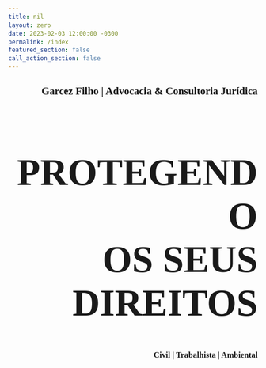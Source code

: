 ```yaml
---
title: nil
layout: zero
date: 2023-02-03 12:00:00 -0300
permalink: /index
featured_section: false
call_action_section: false
---
```


<style>
        .parallax {
          /* The image used */
          background-image: url("/01-Figure/bg.jpg");

          /* Set a specific height */
          min-height: 100vh; 

          /* Create the parallax scrolling effect */
          background-attachment: fixed;
          background-position: center;
          background-repeat: no-repeat;
          background-size: cover;
          margin: 0;
          filter: brightness(65%);
        }

        #header{
          position: absolute;
          z-index: 1000;
          top: 50vh;
          right: 5vw;
          color: white;
        }
        .text-box{
	        height: 50vh;
	        padding: 10px;
        }
        @media only screen and (max-device-width: 1024px) {
            .parallax {
                background-attachment: scroll;
            }
        }
        #header{
         position: absolute;
          top: 50vp;
          -webkit-transform: translateY(-50vp);
          -ms-transform: translateY(-50vp);
          transform: translateY(-50vp);
        }
</style>


<!-- Texto que fica sobre o Parallax. -->
<div class="parallax-hero">
    <h2 style="font-family:'Oswald'; text-align: right">Garcez Filho | Advocacia & Consultoria Jurídica</h2>
    <h1 style="font-family:'Oswald'; text-align: right; font-size: 8vw;">PROTEGENDO<br>OS SEUS DIREITOS</h1>
    <h3 style="font-family:'Oswald'; text-align: right">Civil | Trabalhista | Ambiental</h3>
</div>

<!-- Criando o Parallax -->
<div class="parallax"></div>

<!-- Seção dos Serviços -->
<section class="reveal">
    <h1 id="servicos" style="margin-top: 5vh;padding-top: 5vh;text-align: center;font-family:'Oswald';">SERVIÇOS</h1>
    <hr style="max-width: 50px;border-width: 3px;border-color: rgba(6,42,78);text-align: center;margin: auto;padding: 5vh; opacity:1">
    <!-- Listagem dos Serviços -->
    <div class="container" style="max-width:70vw">
        <div class="row row-cols-1 row-cols-md-3 g-4">
            <!-- Serviços: Civil -->
            <div class="col">
                <div id="civil" class="card h-100">
                    <img src="./01-Figure/civil_law.jpg" class="card-img-top" alt="Imagem Direito Civil Card">
                    <div class="card-body">
                        <h5 class="card-title" style="text-align: center;font-family:'Book Antiqua';font-weight: bold;">Civil</h5>
                        <hr style="max-width: 50px;border-width: 3px;border-color: rgba(6,42,78);text-align: center;margin: auto;padding-bottom: 10px; opacity:1">
                        <ul>
                            <li>Indenizações;</li>
                            <li>Código de Proteção e Defesa do Consumidor;</li>
                            <li>Ajuizamento e defesa em ações de cobranças;</li>
                            <li>Recuperação de créditos;</li>
                            <li>Responsabilidade civil;</li>
                            <li>Casamento, Separação e Divórcio;</li>
                            <li>Inventários e testamentos;</li>
                        </ul>
                        <div class="row m-0 p-0"><a class="btn btn-primary" href="https://blog.garcezfilho.com.br/categorias/civil" role="button">Ver mais</a></div>
                    </div>
                </div>
            </div>
            <!-- Serviços: Penal -->
            <div class="col">
                <div id="criminal" class="card h-100">
                    <img src="./01-Figure/criminal_law.jpg" class="card-img-top" alt="Imagem Direito Criminal Card">
                    <div class="card-body">
                        <h5 class="card-title" style="text-align: center;font-family:'Book Antiqua';font-weight: bold;">Criminal</h5>
                        <hr style="max-width: 50px;border-width: 3px;border-color: rgba(6,42,78);text-align: center;margin: auto;padding-bottom: 10px; opacity:1">
                        <ul>
                            <li>Requerimento de habeas corpus;</li>
                            <li>Pedido de relaxamento ou revogação de prisão;</li>
                            <li>Defesa em ação penal e inquérito policial;</li>
                            <li>Pedido de liberdade provisória;</li>
                            <li>Entrada de recursos;</li>
                            <li>Revisão criminal;</li>
                            <li>Pedido de instauração de queixa de crime;</li>
                        </ul>
                        <div class="row m-0 p-0"><a class="btn btn-primary" href="https://blog.garcezfilho.com.br/categorias/penal" role="button">Ver mais</a></div>
                    </div>
                </div>
            </div>
            <!-- Serviços: Regularização de Armas -->
            <div class="col">
                <div id="armas" class="card h-100">
                    <img src="./01-Figure/gun_law.jpg" class="card-img-top" alt="Imagem Armas Card">
                    <div class="card-body">
                        <h5 class="card-title" style="text-align: center;font-family:'Book Antiqua';font-weight: bold;">Armas</h5>
                        <hr style="max-width: 50px;border-width: 3px;border-color: rgba(6,42,78);text-align: center;margin: auto;padding-bottom: 10px; opacity:1">
                        <ul>
                            <li>Aquisição de Armas de uso permitido junto à Polícia Federal (SINARM);</li>
                            <li>Aquisição de Armas de uso permitido e restrito junto ao Exército (SIGMA);</li>
                            <li>Certificado de Registro (CR);</li>
                            <li>Autorização de compra;</li>
                            <li>Emissão de CRAF;</li>
                            <li>Emissão de guia de trânsito;</li>
                        </ul>
                        <div class="row m-0 p-0"><a class="btn btn-primary" href="https://blog.garcezfilho.com.br/categorias/armas" role="button">Ver mais</a></div>
                    </div>
                </div>
            </div>
            <!-- Serviços: Ambiental -->
            <div class="col">
                <div id="ambiental" class="card h-100">
                    <img src="./01-Figure/environment_law.jpg" class="card-img-top" alt="Imagem Direito Ambiental Card">
                    <div class="card-body">
                        <h5 class="card-title" style="text-align: center;font-family:'Book Antiqua';font-weight: bold;">Ambiental</h5>
                        <hr style="max-width: 50px;border-width: 3px;border-color: rgba(6,42,78);text-align: center;margin: auto;padding-bottom: 10px; opacity:1">
                        <ul>
                            <li>Regularização rural;</li>
                            <li>Regularização ambiental;</li>
                            <li>Regularização urbana;</li>
                        </ul>
                        <div class="row m-0 p-0"><a class="btn btn-primary" href="https://blog.garcezfilho.com.br/categorias/ambiental" role="button">Ver mais</a></div>
                    </div>
                </div>
            </div>
            <!-- Serviços: Imobiliário -->
            <div class="col">
                <div id="imobiliario" class="card h-100">
                    <img src="./01-Figure/realstate_law.jpg" class="card-img-top" alt="Imagem Imobiliário Card">
                    <div class="card-body">
                        <h5 class="card-title" style="text-align: center;font-family:'Book Antiqua';font-weight: bold;">Imobiliário</h5>
                        <hr style="max-width: 50px;border-width: 3px;border-color: rgba(6,42,78);text-align: center;margin: auto;padding-bottom: 10px; opacity:1">
                        <ul>
                            <li>Assessoria jurídica;</li>
                            <li>Análise e confecção de contratos;</li>
                            <li>Cobrança de aluguéis;</li>
                            <li>Locação, Compra e Venda;</li>
                            <li>Posse e Usucapião;</li>
                            <li>Registro de Imóveis;</li>
                            <li>Regularização de Imóveis;</li>
                            <li>Desapropriação;</li>
                            <li>Reintegração de posse;</li>
                        </ul>
                        <div class="row m-0 p-0"><a class="btn btn-primary" href="https://blog.garcezfilho.com.br/categorias/imobiliario" role="button">Ver mais</a></div>
                    </div>
                </div>
            </div>
            <!-- Serviços: Trabalhista -->
            <div class="col">
                <div id="trabalhista" class="card h-100">
                    <img src="./01-Figure/labour_law.jpg" class="card-img-top" alt="Imagem Direito Trabalhista Card">
                    <div class="card-body">
                        <h5 class="card-title" style="text-align: center;font-family:'Book Antiqua';font-weight: bold;">Trabalhista</h5>
                        <hr style="max-width: 50px;border-width: 3px;border-color: rgba(6,42,78);text-align: center;margin: auto;padding-bottom: 10px; opacity:1">
                        <ul>
                            <li>Reconhecimento do vínculo trabalhista;</li>
                            <li>Pagamento de horas extraordinárias;</li>
                            <li>Recolhimento do FGTS;</li>
                            <li>Intervalo intrajornada;</li>
                            <li>Assédio moral;</li>
                            <li>Verbas atrasadas;</li>
                            <li>Acidente em serviço;</li>
                        </ul>
                        <div class="row m-0 p-0"><a class="btn btn-primary" href="https://blog.garcezfilho.com.br/categorias/trabalhista" role="button">Ver mais</a></div>
                    </div>
                </div>
            </div>
        </div>
    </div>
</section>

<!-- Sobre -->
<section class="reveal">
    <div class="container-fluid" style="background-color: rgba(119,80,21,.1);padding-bottom: 5vh;">
        <h1 id="sobre" style="margin-top: 5vh;padding-top: 5vh;text-align: center;font-family:'Oswald';">SOBRE</h1>
        <hr style="max-width: 50px;border-width: 3px;border-color: rgba(6,42,78);text-align: center;margin: auto;padding: 5vh; opacity:1">
        <div class="container-fluid" style="max-width:70vw">
            <div class="container">
              <div class="row row-cols-1 row-cols-md-2 g-4">
                <div class="col" style="margin:auto;">
                    <div class="container-fluid">
                        <h5 style="font-family:'Book Antiqua';font-weight: bold;">História</h5>
                        <p>A Garcez Filho possui 11 anos de experiência, atuando em mais de 500 ações judiciais e extra judiciais,
                           envolvendo: direito penal, direito do trabalho, direito do consumidor, direito civil, direito de família e sucessões,
                           execuções fiscais, regularização rural, regularização urbana, regularização ambiental e serviços cartorários.</p>
                    </div>
                    <!-- 
                    <div class="container-fluid">
                        <h5>Missão</h5>
                        <p>To organize the world's information and make it universally accessible and useful.</p>
                    </div>
                    
                    <div class="container-fluid">
                        <h5>Visão</h5>
                        <p>To provide access to the world's information in one click</p>
                    </div>
                    <div class="container-fluid">
                        <h5>Valores</h5>
                        <p>Foco no sucesso do cliente, Transparência, Ética e Justiça.</p>
                    </div>
                    -->
                    <!-- NavBar: Missão, Visão e Valores
                    <ul class="nav nav-tabs nav-justified" id="myTab" role="tablist">
                          <li class="nav-item" role="presentation">
                            <button class="nav-link active" id="missap-tab" data-bs-toggle="tab" data-bs-target="#missao" type="button" role="tab" aria-controls="missao" aria-selected="true">Missão</button>
                          </li>
                          <li class="nav-item" role="presentation">
                            <button class="nav-link" id="visao-tab" data-bs-toggle="tab" data-bs-target="#visao" type="button" role="tab" aria-controls="visao" aria-selected="true">Visão</button>
                          </li>
                          <li class="nav-item" role="presentation">
                            <button class="nav-link" id="valores-tab" data-bs-toggle="tab" data-bs-target="#valores" type="button" role="tab" aria-controls="valores" aria-selected="true">Valores</button>
                          </li>
                    </ul>
                    <div class="tab-content" id="myTabContent">
                      <div class="tab-pane fade show active" id="missao" role="tabpanel" aria-labelledby="missao-tab">...</div>
                      <div class="tab-pane fade" id="visao" role="tabpanel" aria-labelledby="visao-tab">...</div>
                      <div class="tab-pane fade" id="valores" role="tabpanel" aria-labelledby="contact-tab">...</div>
                    </div> -->
                </div>
                <!-- Figura -->
                <div class="col">
                    <img src="./01-Figure/sobre.jpg" alt="Figura do martelo." style="max-width:100%;">
                </div>
              </div>
            </div>
        </div>
    </div>
</section>

<!-- Equipe -->
<section class="reveal">
    <h1 id="equipe" style="margin-top: 5vh;text-align: center;font-family:'Oswald';">EQUIPE</h1>
    <hr style="max-width: 50px;border-width: 3px;border-color: rgba(6,42,78);text-align: center;margin: auto;padding: 5vh; opacity:1">
    <div class="container" style="max-width:70vw">
        <div class="row row-cols-1 row-cols-md-2 justify-content-md-center g-5">
            <div class="col">
                <div class="card h-100" style="border-color: transparent;">
                    <!-- Carlos -->
                    <img src="./01-Figure/profile_carlos.jpg" class="card-img-top" alt="Foto do Carlos" style="border-radius: 50%;width: 50%;margin: auto;">
                    <div class="card-body">
                        <h4 class="card-title" style="text-align: center; font-family:'Book Antiqua';"><strong>José Carlos Garcez Filho</strong></h4>
                        <hr style="max-width: 50px;border-width: 3px;border-color: rgba(6,42,78);text-align: center;margin: auto; opacity:1;padding-bottom: 2vh">
                        <h6 style="text-align: center; font-family:'Book Antiqua'; padding-bottom:5vh;"><strong>Sócio fundador</strong></h6>
                        <p class="card-text">
                            Advogado, formado em 2009 pela Universidade Braz Cubas, é conveniado a Defensoria Pública OAB/SP para prestação de
                            Assistência Judiciária suplementar. Membro da Comissão de Estudos sobre a Legislação e Regulamentação de Controle de
                            Armas – OAB/SP 17º Subseção – Mogi das Cruzes. Também é instrutor de Armamento e Tiro (IAT) formado pelo Clube de Tiro
                            Red Delta – Cascavel/PR
                        </p>
                        <!-- Colocar o Linkedin
                        <div class="container-fluid" style="text-align: center;">
                            <h1>
                                <i class="fa fa-linkedin-square" aria-hidden="true"></i>
                            </h1>
                        </div>
                        -->
                    </div>
                </div>
            </div>
	            <!-- Inserir o perfil da Fran
	            <div class="col">
	                <div class="card h-100" style="border-color: transparent;">
	                     
	                    <img src="./01-Figure/profile_fran.jpg" class="card-img-top" alt="Foto da Fran" style="border-radius: 50%;width: 50%;margin: auto;">
	                    <div class="card-body">
	                        <h4 class="card-title" style="text-align: center; font-family:'Book Antiqua';"><strong>Françoise Patriane de Souza</strong></h4>
	                        <hr style="max-width: 50px;border-width: 3px;border-color: rgba(6,42,78);text-align: center;margin: auto; opacity:1;padding-bottom: 2vh">
	                        <h6 style="text-align: center; font-family:'Book Antiqua'; padding-bottom:5vh;"><strong>Sócia fundadora</strong></h6>
	                        <p class="card-text">
	                        Lorem ipsum dolor sit amet, consectetur adipiscing elit. Pellentesque lacinia sodales nibh, sed fermentum sem imperdiet et. Cras sit amet ex ut tellus molestie ultricies. Donec non quam id magna congue consectetur. Quisque euismod, ligula quis lobortis venenatis, massa leo luctus tortor, eget ullamcorper leo justo id eros. Vestibulum eu justo enim. Aenean pharetra libero risus, nec sollicitudin nisi aliquam nec. Aenean sed libero in enim facilisis viverra non sed ligula. Vestibulum eu mattis lectus.
	                        </p>
	                    </div>
	                </div>
	            </div>
	            -->
		</div>
    </div>
</section>

<!-- Mapa -->
<section class="reveal" style="width: 100vw; height: 50vh;">
    <div id="localizacao" class="container-fluid" style="margin-top: 5vh;padding-top: 5vh; padding-left: 0; padding-right: 0; width: 100vw; height: 50vh;">
        <iframe title="Localização a partir do Google Maps" style="width :100vw; height:50vh;" src="https://www.google.com/maps/embed?pb=!1m18!1m12!1m3!1d3658.2949810449313!2d-46.19240448462983!3d-23.521890584702476!2m3!1f0!2f0!3f0!3m2!1i1024!2i768!4f13.1!3m3!1m2!1s0x94cdd815ff1d3353%3A0xa4d7ba69bb02ec09!2sR.%20Cel.%20Souza%20Franco%2C%20771%20-%20Centro%2C%20Mogi%20das%20Cruzes%20-%20SP%2C%2008710-025!5e0!3m2!1sen!2sbr!4v1674654236741!5m2!1sen!2sbr" frameborder="0" data-ll-status="loaded"></iframe>
    </div>
</section>

<!-- Contatos -->
<section class="reveal">

    <h1 id="contatos" style="margin-top: 5vh; padding-top: 5vh; text-align: center;font-family:'Oswald';">CONTATOS</h1>
    <hr style="max-width: 50px;border-width: 3px;border-color: rgba(6,42,78);text-align: center;margin: auto;padding: 5vh; opacity:1">

    <div class="container-fluid" style="max-width:70vw">
        <div class="row row-cols-1 row-cols-md-2 g-5">
            <!-- Coluna da Esquerda -->
            <div class="col">
                <div class="card h-100" style="border-color: transparent;">
                    <div class="card-body">
                        <!-- Endereços -->
                        <h4 class="card-title" style="text-align: center; font-family:'Book Antiqua';"><strong>Endereço</strong></h4>
                        <hr style="max-width: 50px;border-width: 3px;border-color: rgba(6,42,78);text-align: center;margin: auto; opacity:1;padding-bottom: 2vh">
                        <p class="card-text">
                        <i class="fa fa-map-o" aria-hidden="true"></i>
                        Rua Coronel Souza Franco, 771 - Centro, Mogi das Cruzes - SP, CEP 08710-020
                        </p><br>
                        <!-- Telefones -->
                        <h4 class="card-title" style="text-align: center; font-family:'Book Antiqua';"><strong>Telefones</strong></h4>
                        <hr style="max-width: 50px;border-width: 3px;border-color: rgba(6,42,78);text-align: center;margin: auto; opacity:1;padding-bottom: 2vh">
                        <p class="card-text">
                            <i class="fa fa-whatsapp" aria-hidden="true"></i> +55 (11) 99977-6346
                            <br>
                            <i class="fa fa-mobile" aria-hidden="true"></i> +55 (11) 2629-2693
                        </p> 
                        <!-- Email -->
                        <h4 class="card-title" style="text-align: center; font-family:'Book Antiqua';"><strong>Email</strong></h4>
                        <hr style="max-width: 50px;border-width: 3px;border-color: rgba(6,42,78);text-align: center;margin: auto; opacity:1;padding-bottom: 2vh">
                        <p class="card-text">
                            <i class="fa fa-envelope-o" aria-hidden="true"></i> garcez@adv.oabsp.org.br
                        </p> 
                    </div>
                </div>
            </div>
            <!-- Coluna da Direita -->
            <div class="col">
                <div class="card h-100" style="border-color: transparent;">
                    <div class="card-body">
                        <!-- Call to Action Button -->
                        <h4 class="card-title" style="text-align: center; font-family:'Book Antiqua';"><strong>Entre em contato</strong></h4>
                        <hr style="max-width: 50px;border-width: 3px;border-color: rgba(6,42,78);text-align: center;margin: auto; opacity:1;padding-bottom: 2vh">
                        <p class="card-text">
                        Envie-me uma mensagem pelo
                        </p>
                        <div class="container-fluid" style="text-align: center;">
                            <a href="https://wa.me/5511999776346" class="btn btn-primary btn-lg" role="button" target="_blank"><i class="fa fa-whatsapp" aria-hidden="true"></i> WhatsApp</a>
                        </div>
                        <br>
                        <!-- Save o meu Contato -->
                        <h4 class="card-title" style="text-align: center; font-family:'Book Antiqua';"><strong>Save o meu Contato</strong></h4>
                        <hr style="max-width: 50px;border-width: 3px;border-color: rgba(6,42,78);text-align: center;margin: auto; opacity:1;padding-bottom: 2vh">
                        <p class="card-text">
                            <div class="row row-cols-1 row-cols-md-2 g-1">
                                  <!-- QR Code -->  
                                  <div class="col">
                                    <div class="card h-100" style="border-color: transparent;">
                                      <img src="./01-Figure/qr_code.png" class="card-img-top" alt="Código QR Code para salvar o contato" style="width:75%; margin: auto;">
                                    </div>
                                  </div>
                                  <!-- Texto sobre o QR Code --> 
                                  <div class="col" style="margin:auto;">
                                    <div class="card h-100" style="border-color: transparent;">
                                      <div class="card-body">
                                        <p class="card-text">Leia o QR code e me adicione a sua lista de contatos.</p>
                                      </div>
                                    </div>
                                  </div>
                            </div>    
                        </p>
                    </div>
                </div>
            </div>
        </div>
    </div>
</section>